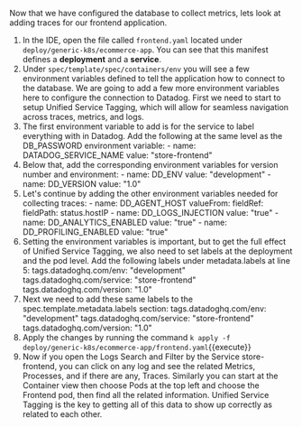 Now that we have configured the database to collect metrics, lets look at adding traces for our frontend application.

1.  In the IDE, open the file called `frontend.yaml` located under `deploy/generic-k8s/ecommerce-app`. You can see that this manifest defines a **deployment** and a **service**. 
2.  Under `spec/template/spec/containers/env` you will see a few environment variables defined to tell the application how to connect to the database. We are going to add a few more environment variables here to configure the connection to Datadog. First we need to start to setup Unified Service Tagging, which will allow for seamless navigation across traces, metrics, and logs. 
3.  The first environment variable to add is for the service to label everything with in Datadog. Add the following at the same level as the DB_PASSWORD environment variable:
        - name: DATADOG_SERVICE_NAME
          value: "store-frontend"
4.  Below that, add the corresponding environment variables for version number and environment:
        - name: DD_ENV
          value: "development"
        - name: DD_VERSION
          value: "1.0"
5.  Let's continue by adding the other environment variables needed for collecting traces:
        - name: DD_AGENT_HOST
          valueFrom:
            fieldRef:
              fieldPath: status.hostIP
        - name: DD_LOGS_INJECTION
          value: "true"
        - name: DD_ANALYTICS_ENABLED
          value: "true"
        - name: DD_PROFILING_ENABLED
          value: "true"
6.  Setting the environment variables is important, but to get the full effect of Unified Service Tagging, we also need to set labels at the deployment and the pod level. Add the following labels under metadata.labels at line 5:
            tags.datadoghq.com/env: "development"
            tags.datadoghq.com/service: "store-frontend"
            tags.datadoghq.com/version: "1.0"  
7.  Next we need to add these same labels to the  spec.template.metadata.labels section:
            tags.datadoghq.com/env: "development"
            tags.datadoghq.com/service: "store-frontend"
            tags.datadoghq.com/version: "1.0"
8.  Apply the changes by running the command `k apply -f deploy/generic-k8s/ecommerce-app/frontend.yaml`{{execute}}
9.  Now if you open the Logs Search and Filter by the Service store-frontend, you can click on any log and see the related Metrics, Processes, and if there are any, Traces. Similarly you can start at the Container view then choose Pods at the top left and choose the Frontend pod, then find all the related information. Unified Service Tagging is the key to getting all of this data to show up correctly as related to each other.